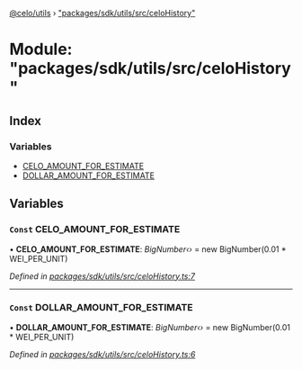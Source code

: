 [@celo/utils](../README.md) › ["packages/sdk/utils/src/celoHistory"](_packages_sdk_utils_src_celohistory_.md)

# Module: "packages/sdk/utils/src/celoHistory"

## Index

### Variables

* [CELO_AMOUNT_FOR_ESTIMATE](_packages_sdk_utils_src_celohistory_.md#const-celo_amount_for_estimate)
* [DOLLAR_AMOUNT_FOR_ESTIMATE](_packages_sdk_utils_src_celohistory_.md#const-dollar_amount_for_estimate)

## Variables

### `Const` CELO_AMOUNT_FOR_ESTIMATE

• **CELO_AMOUNT_FOR_ESTIMATE**: *BigNumber‹›* = new BigNumber(0.01 * WEI_PER_UNIT)

*Defined in [packages/sdk/utils/src/celoHistory.ts:7](https://github.com/celo-org/celo-monorepo/blob/master/packages/sdk/utils/src/celoHistory.ts#L7)*

___

### `Const` DOLLAR_AMOUNT_FOR_ESTIMATE

• **DOLLAR_AMOUNT_FOR_ESTIMATE**: *BigNumber‹›* = new BigNumber(0.01 * WEI_PER_UNIT)

*Defined in [packages/sdk/utils/src/celoHistory.ts:6](https://github.com/celo-org/celo-monorepo/blob/master/packages/sdk/utils/src/celoHistory.ts#L6)*

